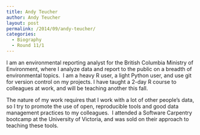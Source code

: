 ```yaml
---
title: Andy Teucher
author: Andy Teucher
layout: post
permalink: /2014/09/andy-teucher/
categories:
  - Biography
  - Round 11/1
---
```

I am an environmental reporting analyst for the British Columbia Ministry of Environment, where I analyze data and report to the public on a breadth of environmental topics.  I am a heavy R user, a light Python user, and use git for version control on my projects. I have taught a 2-day R course to colleagues at work, and will be teaching another this fall.

The nature of my work requires that I work with a lot of other people&#8217;s data, so I try to promote the use of open, reproducible tools and good data management practices to my colleagues.  I attended a Software Carpentry bootcamp at the University of Victoria, and was sold on their approach to teaching these tools.